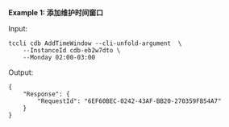 **Example 1: 添加维护时间窗口**



Input: 

```
tccli cdb AddTimeWindow --cli-unfold-argument  \
    --InstanceId cdb-eb2w7dto \
    --Monday 02:00-03:00
```

Output: 
```
{
    "Response": {
        "RequestId": "6EF60BEC-0242-43AF-BB20-270359FB54A7"
    }
}
```

